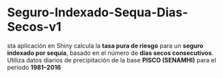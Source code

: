 # Seguro-Indexado-Sequa-Dias-Secos-v1
sta aplicación en Shiny calcula la **tasa pura de riesgo** para un **seguro indexado por sequía**, basado en el número de **días secos consecutivos**. Utiliza datos diarios de precipitación de la base **PISCO (SENAMHI)** para el período **1981–2016**
